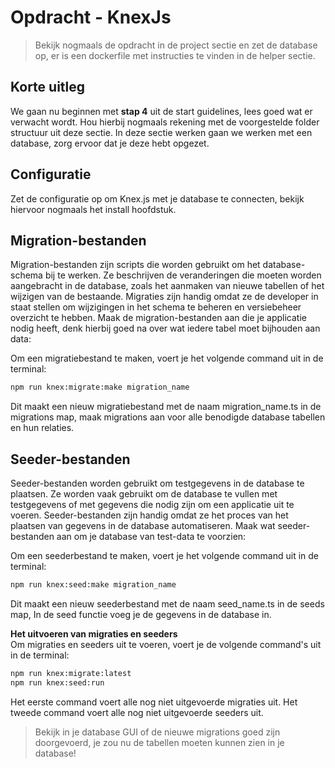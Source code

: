 # Opdracht - KnexJs

> Bekijk nogmaals de opdracht in de project sectie en zet de database op, er is een dockerfile met instructies te vinden in de helper sectie.

## Korte uitleg

We gaan nu beginnen met **stap 4** uit de start guidelines, lees goed wat er verwacht wordt. Hou hierbij nogmaals rekening met de voorgestelde folder structuur uit deze sectie. In deze sectie werken gaan we werken met een database, zorg ervoor dat je deze hebt opgezet.

## Configuratie

Zet de configuratie op om Knex.js met je database te connecten, bekijk hiervoor nogmaals het install hoofdstuk.

## Migration-bestanden

Migration-bestanden zijn scripts die worden gebruikt om het database-schema bij te werken. Ze beschrijven de veranderingen die moeten worden aangebracht in de database, zoals het aanmaken van nieuwe tabellen of het wijzigen van de bestaande. Migraties zijn handig omdat ze de developer in staat stellen om wijzigingen in het schema te beheren en versiebeheer overzicht te hebben. Maak de migration-bestanden aan die je applicatie nodig heeft, denk hierbij goed na over wat iedere tabel moet bijhouden aan data:

Om een migratiebestand te maken, voert je het volgende command uit in de terminal:

```bash
npm run knex:migrate:make migration_name
```

Dit maakt een nieuw migratiebestand met de naam migration_name.ts in de migrations map,
maak migrations aan voor alle benodigde database tabellen en hun relaties.

## Seeder-bestanden

Seeder-bestanden worden gebruikt om testgegevens in de database te plaatsen. Ze worden vaak gebruikt om de database te vullen met testgegevens of met gegevens die nodig zijn om een applicatie uit te voeren. Seeder-bestanden zijn handig omdat ze het proces van het plaatsen van gegevens in de database automatiseren. Maak wat seeder-bestanden aan om je database van test-data te voorzien:

Om een seederbestand te maken, voert je het volgende command uit in de terminal:

```bash
npm run knex:seed:make migration_name
```

Dit maakt een nieuw seederbestand met de naam seed_name.ts in de seeds map, In de seed functie voeg je de gegevens in de database in.

**Het uitvoeren van migraties en seeders**<br/>
Om migraties en seeders uit te voeren, voert je de volgende command's uit in de terminal:

```bash
npm run knex:migrate:latest
npm run knex:seed:run
```

Het eerste command voert alle nog niet uitgevoerde migraties uit. Het tweede command voert alle nog niet uitgevoerde seeders uit.

> Bekijk in je database GUI of de nieuwe migrations goed zijn doorgevoerd, je zou nu de tabellen moeten kunnen zien in je database!
